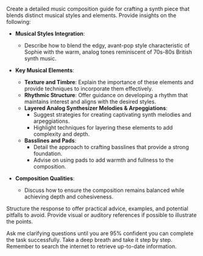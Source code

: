 Create a detailed music composition guide for crafting a synth piece that blends distinct musical styles and elements. Provide insights on the following:

- **Musical Styles Integration**:
  - Describe how to blend the edgy, avant-pop style characteristic of Sophie with the warm, analog tones reminiscent of 70s-80s British synth music.
  
- **Key Musical Elements**:
  - **Texture and Timbre**: Explain the importance of these elements and provide techniques to incorporate them effectively.
  - **Rhythmic Structure**: Offer guidance on developing a rhythm that maintains interest and aligns with the desired styles.
  - **Layered Analog Synthesizer Melodies & Arpeggiations**: 
    - Suggest strategies for creating captivating synth melodies and arpeggiations.
    - Highlight techniques for layering these elements to add complexity and depth.
  - **Basslines and Pads**:
    - Detail the approach to crafting basslines that provide a strong foundation.
    - Advise on using pads to add warmth and fullness to the composition.

- **Composition Qualities**:
  - Discuss how to ensure the composition remains balanced while achieving depth and cohesiveness.

Structure the response to offer practical advice, examples, and potential pitfalls to avoid. Provide visual or auditory references if possible to illustrate the points.

Ask me clarifying questions until you are 95% confident you can complete the task successfully. Take a deep breath and take it step by step. Remember to search the internet to retrieve up-to-date information.